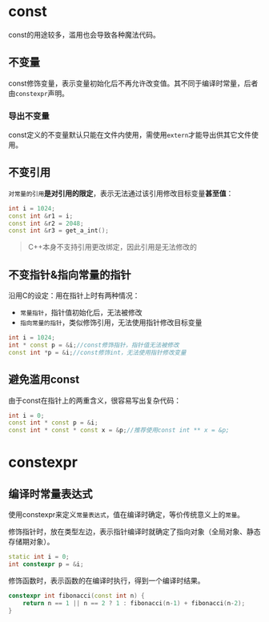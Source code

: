 # const
const的用途较多，滥用也会导致各种魔法代码。

## 不变量
const修饰变量，表示变量初始化后不再允许改变值。其不同于编译时常量，后者由`constexpr`声明。

### 导出不变量
const定义的不变量默认只能在文件内使用，需使用`extern`才能导出供其它文件使用。

## 不变引用
`对常量的引用`**是对引用的限定**，表示无法通过该引用修改目标变量**甚至值**：
```cpp
int i = 1024;
const int &r1 = i;
const int &r2 = 2048;
const int &r3 = get_a_int();
```
>C++本身不支持引用更改绑定，因此引用是无法修改的

## 不变指针&指向常量的指针
沿用C的设定：用在指针上时有两种情况：

- `常量指针`，指针值初始化后，无法被修改
- `指向常量的指针`，类似修饰引用，无法使用指针修改目标变量

```cpp
int i = 1024;
int * const p = &i;//const修饰指针，指针值无法被修改
const int *p = &i;//const修饰int，无法使用指针修改变量
```

## 避免滥用const
由于const在指针上的两重含义，很容易写出复杂代码：
```cpp
int i = 0;
const int * const p = &i;
const int * const * const x = &p;//推荐使用const int ** x = &p;
```

# constexpr
## 编译时常量表达式
使用constexpr来定义`常量表达式`，值在编译时确定，等价传统意义上的`常量`。

修饰指针时，放在类型左边，表示指针编译时就确定了指向对象（全局对象、静态存储期对象）。
```cpp
static int i = 0;
int constexpr p = &i;
```
修饰函数时，表示函数的在编译时执行，得到一个编译时结果。
```cpp
constexpr int fibonacci(const int n) {
    return n == 1 || n == 2 ? 1 : fibonacci(n-1) + fibonacci(n-2);
}
```